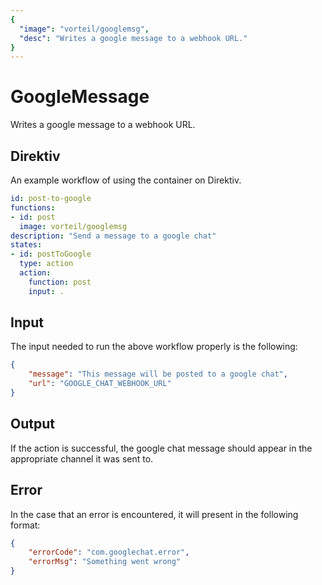 ```yaml
---
{
  "image": "vorteil/googlemsg",
  "desc": "Writes a google message to a webhook URL."
}
---
```


# GoogleMessage

Writes a google message to a webhook URL.

## Direktiv

An example workflow of using the container on Direktiv.

```yaml
id: post-to-google
functions:
- id: post
  image: vorteil/googlemsg
description: "Send a message to a google chat"
states:
- id: postToGoogle
  type: action
  action:
    function: post
    input: .
```

## Input

The input needed to run the above workflow properly is the following:

```json
{
    "message": "This message will be posted to a google chat",
    "url": "GOOGLE_CHAT_WEBHOOK_URL"
}
```

## Output

If the action is successful, the google chat message should appear in the appropriate channel it was sent to.

## Error

In the case that an error is encountered, it will present in the following format:

```json
{
    "errorCode": "com.googlechat.error",
    "errorMsg": "Something went wrong"
}
```
